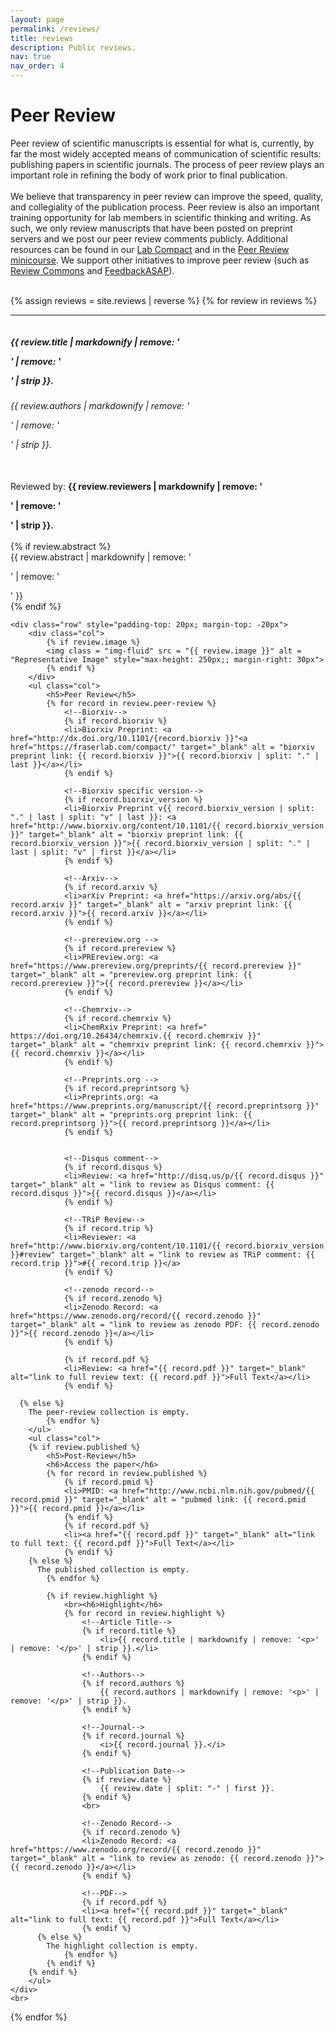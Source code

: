 ```yaml
---
layout: page
permalink: /reviews/
title: reviews
description: Public reviews.
nav: true
nav_order: 4
---
```


<!-- pages/reviews.md -->
<h1>Peer Review</h1>
<div class="container-fluid">
<h7>
Peer review of scientific manuscripts is essential for what is, currently, by far the most widely
accepted means of communication of scientific results: publishing papers in scientific journals. The
process of peer review plays an important role in refining the body of work prior to final publication.
<br><br>
We believe that transparency in peer review can improve the speed, quality, and collegiality of the publication
process.  Peer review is also an important training opportunity for lab members in scientific thinking and writing. As such, we only review manuscripts that have been posted on preprint servers and we post our peer review
comments publicly. Additional resources can be found in our
<a href="https://fraserlab.com/compact/" target="_blank" alt = "Lab Compact (opens in new tab)">Lab Compact</a>
and in the <a href="https://fraserlab.com/peer_review/" target="_blank" alt = "Peer Review minicourse (opens in new tab)">Peer Review minicourse</a>. We support other initiatives to improve peer review (such as <a href="https://www.reviewcommons.org/" target="blank" alt = "Review Commons (opens in new tab)">Review Commons</a> and <a href="https://asapbio.org/feedbackasap" target="blank" alt = "FeedbackASAP (opens in new tab)">FeedbackASAP</a>).
<br><br>
</h7>

{% assign reviews = site.reviews | reverse %}
{% for review in reviews %}
	<hr>
	<div class="row" style="padding-top: 60px; margin-top: -60px;" id="{{ review.date }}">
	<div><h5>{{ review.title | markdownify | remove: '<p>' | remove: '</p>' | strip }}.<br></h5>
	<h6>{{ review.authors | markdownify | remove: '<p>' | remove: '</p>' | strip }}.</h6><br>
	Reviewed by: <strong>{{ review.reviewers | markdownify | remove: '<p>' | remove: '</p>' | strip }}.</strong><br><br>
	</div>
	{% if review.abstract %}
	<div>{{ review.abstract | markdownify | remove: '<p>' | remove: '</p>' }}</div>
	{% endif %}
	<br>
	</div>

	<div class="row" style="padding-top: 20px; margin-top: -20px">
		<div class="col">
			{% if review.image %}
			<img class = "img-fluid" src = "{{ review.image }}" alt = "Representative Image" style="max-height: 250px;; margin-right: 30px">
			{% endif %}
		</div>
		<ul class="col">
			<h5>Peer Review</h5>
			{% for record in review.peer-review %}
				<!--Biorxiv-->
				{% if record.biorxiv %}
				<li>Biorxiv Preprint: <a href="http://dx.doi.org/10.1101/{record.biorxiv }}"<a href="https://fraserlab.com/compact/" target="_blank" alt = "biorxiv preprint link: {{ record.biorxiv }}">{{ record.biorxiv | split: "." | last }}</a></li>
				{% endif %}

				<!--Biorxiv specific version-->
				{% if record.biorxiv_version %}
				<li>Biorxiv Preprint v{{ record.biorxiv_version | split: "." | last | split: "v" | last }}: <a href="http://www.biorxiv.org/content/10.1101/{{ record.biorxiv_version }}" target="_blank" alt = "biorxiv preprint link: {{ record.biorxiv_version }}">{{ record.biorxiv_version | split: "." | last | split: "v" | first }}</a></li>
				{% endif %}

				<!--Arxiv-->
				{% if record.arxiv %}
				<li>arXiv Preprint: <a href="https://arxiv.org/abs/{{ record.arxiv }}" target="_blank" alt = "arxiv preprint link: {{ record.arxiv }}">{{ record.arxiv }}</a></li>
				{% endif %}

				<!--prereview.org -->
				{% if record.prereview %}
				<li>PREreview.org: <a href="https://www.prereview.org/preprints/{{ record.prereview }}" target="_blank" alt = "prereview.org preprint link: {{ record.prereview }}">{{ record.prereview }}</a></li>
				{% endif %}

				<!--Chemrxiv-->
				{% if record.chemrxiv %}
				<li>ChemRxiv Preprint: <a href=" https://doi.org/10.26434/chemrxiv.{{ record.chemrxiv }}" target="_blank" alt = "chemrxiv preprint link: {{ record.chemrxiv }}">{{ record.chemrxiv }}</a></li>
				{% endif %}

				<!--Preprints.org -->
				{% if record.preprintsorg %}
				<li>Preprints.org: <a href="https://www.preprints.org/manuscript/{{ record.preprintsorg }}" target="_blank" alt = "preprints.org preprint link: {{ record.preprintsorg }}">{{ record.preprintsorg }}</a></li>
				{% endif %}


				<!--Disqus comment-->
				{% if record.disqus %}
				<li>Review: <a href="http://disq.us/p/{{ record.disqus }}" target="_blank" alt = "link to review as Disqus comment: {{ record.disqus }}">{{ record.disqus }}</a></li>
				{% endif %}

				<!--TRiP Review-->
				{% if record.trip %}
				<li>Reviewer: <a href="http://www.biorxiv.org/content/10.1101/{{ record.biorxiv_version }}#review" target="_blank" alt = "link to review as TRiP comment: {{ record.trip }}">#{{ record.trip }}</a>
				{% endif %}

				<!--zenodo record-->
				{% if record.zenodo %}
				<li>Zenodo Record: <a href="https://www.zenodo.org/record/{{ record.zenodo }}" target="_blank" alt = "link to review as zenodo PDF: {{ record.zenodo }}">{{ record.zenodo }}</a></li>
				{% endif %}

				{% if record.pdf %}
				<li>Review: <a href="{{ record.pdf }}" target="_blank" alt="link to full review text: {{ record.pdf }}">Full Text</a></li>
				{% endif %}

      {% else %}
        The peer-review collection is empty.
			{% endfor %}
		</ul>
		<ul class="col">
		{% if review.published %}
			<h5>Post-Review</h5>
			<h6>Access the paper</h6>
			{% for record in review.published %}
				{% if record.pmid %}
				<li>PMID: <a href="http://www.ncbi.nlm.nih.gov/pubmed/{{ record.pmid }}" target="_blank" alt = "pubmed link: {{ record.pmid }}">{{ record.pmid }}</a></li>
				{% endif %}
				{% if record.pdf %}
				<li><a href="{{ record.pdf }}" target="_blank" alt="link to full text: {{ record.pdf }}">Full Text</a></li>
				{% endif %}
        {% else %}
          The published collection is empty.
			{% endfor %}

			{% if review.highlight %}
				<br><h6>Highlight</h6>
				{% for record in review.highlight %}
					<!--Article Title-->
					{% if record.title %}
						<li>{{ record.title | markdownify | remove: '<p>' | remove: '</p>' | strip }}.</li>
					{% endif %}

					<!--Authors-->
					{% if record.authors %}
						{{ record.authors | markdownify | remove: '<p>' | remove: '</p>' | strip }}.
					{% endif %}

					<!--Journal-->
					{% if record.journal %}
						<i>{{ record.journal }}.</i>
					{% endif %}

					<!--Publication Date-->
					{% if review.date %}
						{{ review.date | split: "-" | first }}.
					{% endif %}
					<br>

					<!--Zenodo Record-->
					{% if record.zenodo %}
					<li>Zenodo Record: <a href="https://www.zenodo.org/record/{{ record.zenodo }}" target="_blank" alt = "link to review as zenodo: {{ record.zenodo }}">{{ record.zenodo }}</a></li>
					{% endif %}

					<!--PDF-->
					{% if record.pdf %}
					<li><a href="{{ record.pdf }}" target="_blank" alt="link to full text: {{ record.pdf }}">Full Text</a></li>
					{% endif %}
          {% else %}
            The highlight collection is empty.
				{% endfor %}
			{% endif %}
		{% endif %}
		</ul>
	</div>
	<br>
{% endfor %}
</div>
